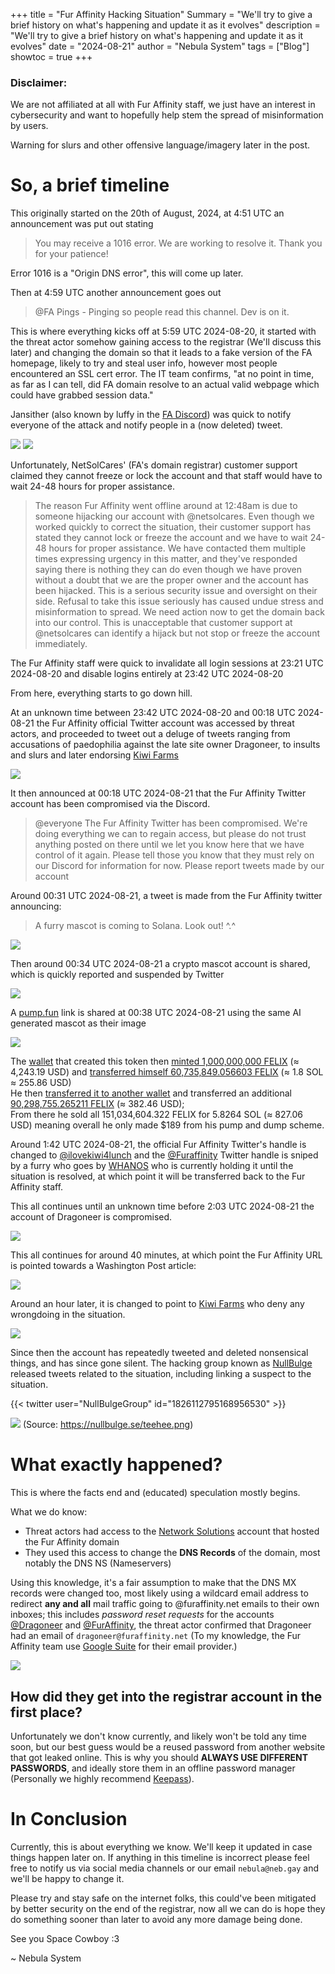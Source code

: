 +++
title = "Fur Affinity Hacking Situation"
Summary = "We'll try to give a brief history on what's happening and update it as it evolves"
description = "We'll try to give a brief history on what's happening and update it as it evolves"
date = "2024-08-21"
author = "Nebula System"
tags = ["Blog"]
showtoc = true
+++

### Disclaimer:
We are not affiliated at all with Fur Affinity staff, we just have an interest in cybersecurity and want to hopefully help stem the spread of misinformation by users.

Warning for slurs and other offensive language/imagery later in the post.

# So, a brief timeline

This originally started on the 20th of August, 2024, at 4:51 UTC an announcement was put out stating

> You may receive a 1016 error. We are working to resolve it. Thank you for your patience!

Error 1016 is a "Origin DNS error", this will come up later.

Then at 4:59 UTC another announcement goes out

> @FA Pings - Pinging so people read this channel. Dev is on it.

This is where everything kicks off at 5:59 UTC 2024-08-20, it started with the threat actor somehow gaining access to the registrar (We'll discuss this later) and changing the domain so that it leads to a fake version of the FA homepage, likely to try and steal user info, however most people encountered an SSL cert error. The IT team confirms, "at no point in time, as far as I can tell, did FA domain resolve to an actual valid webpage which could have grabbed session data."

Jansither (also known by luffy in the [FA Discord](https://discord.gg/furaffinity)) was quick to notify everyone of the attack and notify people in a (now deleted) tweet.

![](/fa/1.png)
![](/fa/2.png)

Unfortunately, NetSolCares' (FA's domain registrar) customer support claimed they cannot freeze or lock the account and that staff would have to wait 24-48 hours for proper assistance.

> The reason Fur Affinity went offline around at 12:48am is due to someone hijacking our account with @netsolcares. Even though we worked quickly to correct the situation, their customer support has stated they cannot lock or freeze the account and we have to wait 24-48 hours for proper assistance. We have contacted them multiple times expressing urgency in this matter, and they've responded saying there is nothing they can do even though we have proven without a doubt that we are the proper owner and the account has been hijacked. This is a serious security issue and oversight on their side. Refusal to take this issue seriously has caused undue stress and misinformation to spread. We need action now to get the domain back into our control. This is unacceptable that customer support at @netsolcares can identify a hijack but not stop or freeze the account immediately.

The Fur Affinity staff were quick to invalidate all login sessions at 23:21 UTC 2024-08-20 and disable logins entirely at 23:42 UTC 2024-08-20

From here, everything starts to go down hill.

At an unknown time between 23:42 UTC 2024-08-20 and 00:18 UTC 2024-08-21 the Fur Affinity official Twitter account was accessed by threat actors, and proceeded to tweet out a deluge of tweets ranging from accusations of paedophilia against the late site owner Dragoneer, to insults and slurs and later endorsing [Kiwi Farms](https://en.wikipedia.org/wiki/Kiwi_Farms)

![](/fa/3.jpg)

It then announced at 00:18 UTC 2024-08-21 that the Fur Affinity Twitter account has been compromised via the Discord.

> @everyone The Fur Affinity Twitter has been compromised. We're doing everything we can to regain access, but please do not trust anything posted on there until we let you know here that we have control of it again.
> Please tell those you know that they must rely on our Discord for information for now.
> Please report tweets made by our account

Around 00:31 UTC 2024-08-21, a tweet is made from the Fur Affinity twitter announcing:

> A furry mascot is coming to Solana. Look out! ^.^

![](/fa/4.png)

Then around 00:34 UTC 2024-08-21 a crypto mascot account is shared, which is quickly reported and suspended by Twitter

![](/fa/5.png)

A [pump.fun](https://pump.fun/UakxfAPQQuDD39PgtiKQriXpWDtnCruDcu4UwwpVPRW) link is shared at 00:38 UTC 2024-08-21 using the same AI generated mascot as their image

![](/fa/6.png)

The [wallet](https://solscan.io/account/FgmaEb5BmJGV7WcykrrhsNSsSauD7S31NBCHEUmrLQMe) that created this token then [minted 1,000,000,000 FELIX](https://solscan.io/tx/4RpTuAn4LWVjG3VegQfZDNgrfSijzK6V5GvZjjX7C2kDJ6JS4fSzNhzfwgPu2UFbTfdL1AV9wgCZMGFcBJm9TeaH) (≈ 4,243.19 USD) and [transferred himself 60,735,849.056603 FELIX](https://solscan.io/tx/4RpTuAn4LWVjG3VegQfZDNgrfSijzK6V5GvZjjX7C2kDJ6JS4fSzNhzfwgPu2UFbTfdL1AV9wgCZMGFcBJm9TeaH) (≈ 1.8 SOL ≈ 255.86 USD)\
He then [transferred it to another wallet](https://solscan.io/tx/UUa1mVQZ1wLtitHRT3qUwM7eoJdvNP7muP2mGKA8dGJM1119uzpRHGZ537KZYwC361L2pQXv86EZ67GUnwdTVZ1) and transferred an additional [90,298,755.265211 FELIX](https://solscan.io/account/2jA1yJ8L6QCCNWtVh8jdLWLPMwpXJ5K7NBtV4QLccgHt#transfers) (≈ 382.46 USD);\
From there he sold all 151,034,604.322 FELIX for 5.8264 SOL (≈ 827.06 USD) meaning overall he only made $189 from his pump and dump scheme.

Around 1:42 UTC 2024-08-21, the official Fur Affinity Twitter's handle is changed to [@ilovekiwi4lunch](https://x.com/ilovekiwi4lunch) and the [@Furaffinity](https://x.com/furaffinity) Twitter handle is sniped by a furry who goes by [WHANOS](https://www.youtube.com/watch?v=Pmnt2SS2bIA) who is currently holding it until the situation is resolved, at which point it will be transferred back to the Fur Affinity staff.

This all continues until an unknown time before 2:03 UTC 2024-08-21 the account of Dragoneer is compromised.

![](/fa/7.jpg)

This all continues for around 40 minutes, at which point the Fur Affinity URL is pointed towards a Washington Post article:

![](/fa/8.jpg)

Around an hour later, it is changed to point to [Kiwi Farms](https://en.wikipedia.org/wiki/Kiwi_Farms) who deny any wrongdoing in the situation.

![](/fa/9.jpg)

Since then the account has repeatedly tweeted and deleted nonsensical things, and has since gone silent. The hacking group known as [NullBulge](https://nullbulge.se/) released tweets related to the situation, including linking a suspect to the situation.

{{< twitter user="NullBulgeGroup" id="1826112795168956530" >}}

![](/fa/10.png)
(Source: https://nullbulge.se/teehee.png)

# What exactly happened?

This is where the facts end and (educated) speculation mostly begins.

What we do know:
- Threat actors had access to the [Network Solutions](https://www.networksolutions.com/) account that hosted the Fur Affinity domain
- They used this access to change the **DNS Records** of the domain, most notably the DNS NS (Nameservers)

Using this knowledge, it's a fair assumption to make that the DNS MX records were changed too, most likely using a wildcard email address to redirect **any and all** mail traffic going to @furaffinity.net emails to their own inboxes; this includes *password reset requests* for the accounts [@Dragoneer](https://x.com/Dragoneer) and [@FurAffinity](https://x.com/Furaffinity), the threat actor confirmed that Dragoneer had an email of `dragoneer@furaffinity.net` (To my knowledge, the Fur Affinity team use [Google Suite](https://workspace.google.com/intl/en_uk/products/gmail/) for their email provider.)

![](/fa/11.png)

## How did they get into the registrar account in the first place?
Unfortunately we don't know currently, and likely won't be told any time soon, but our best guess would be a reused password from another website that got leaked online. This is why you should **ALWAYS USE DIFFERENT PASSWORDS**, and ideally store them in an offline password manager (Personally we highly recommend [Keepass](https://keepass.info/)).

# In Conclusion

Currently, this is about everything we know. We'll keep it updated in case things happen later on. If anything in this timeline is incorrect please feel free to notify us via social media channels or our email `nebula@neb.gay` and we'll be happy to change it.

Please try and stay safe on the internet folks, this could've been mitigated by better security on the end of the registrar, now all we can do is hope they do something sooner than later to avoid any more damage being done.

See you Space Cowboy :3

~ Nebula System